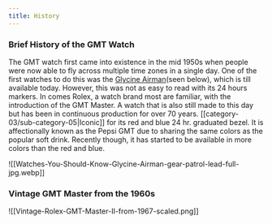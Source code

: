 ```yaml
---
title: History
---
```

### Brief History of the GMT Watch

The GMT watch first came into existence in the mid 1950s when people were now able to fly across multiple time zones in a single day. One of the first watches to do this was the [Glycine Airman](https://www.gearpatrol.com/watches/a596889/watches-you-should-know-glycine-airman/)(seen below), which is till available today. However, this was not as easy to read with its 24 hours markers. In comes Rolex, a watch brand most are familiar, with the introduction of the GMT Master. A watch that is also still made to this day but has been in continuous production for over 70 years. [[category-03/sub-category-05|Iconic]] for its red and blue 24 hr. graduated bezel. It is affectionally known as the Pepsi GMT due to sharing the same colors as the popular soft drink. Recently though, it has started to be available in more colors than the red and blue.

![[Watches-You-Should-Know-Glycine-Airman-gear-patrol-lead-full-jpg.webp]]


### Vintage GMT Master from the 1960s
![[Vintage-Rolex-GMT-Master-II-from-1967-scaled.png]]

